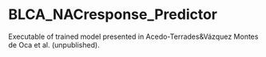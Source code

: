 # BLCA_NACresponse_Predictor
Executable of trained model presented in Acedo-Terrades&amp;Vázquez Montes de Oca et al. (unpublished).
